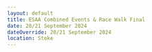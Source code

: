 ```yaml
---
layout: default
title: ESAA Combined Events & Race Walk Final
date: 20/21 September 2024
dateOverride: 20/21 September 2024
location: Stoke
---
```

